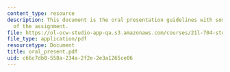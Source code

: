 ```yaml
---
content_type: resource
description: This document is the oral presentation guidelines with some contextualization
  of the assignment.
file: https://ol-ocw-studio-app-qa.s3.amazonaws.com/courses/21l-704-studies-in-poetry-from-the-sonneteers-to-the-metaphysicals-spring-2006/c66c7db0558a234a2f2e2e3a1265ce06_oral_present.pdf
file_type: application/pdf
resourcetype: Document
title: oral_present.pdf
uid: c66c7db0-558a-234a-2f2e-2e3a1265ce06
---
```

